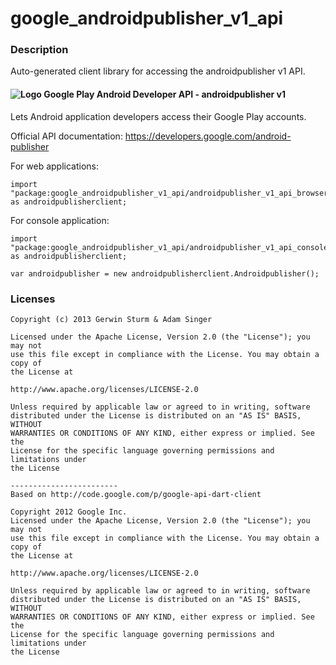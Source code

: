 # google_androidpublisher_v1_api

### Description

Auto-generated client library for accessing the androidpublisher v1 API.

#### ![Logo](http://www.google.com/images/icons/product/android-16.png) Google Play Android Developer API - androidpublisher v1

Lets Android application developers access their Google Play accounts.

Official API documentation: https://developers.google.com/android-publisher

For web applications:
```
import "package:google_androidpublisher_v1_api/androidpublisher_v1_api_browser.dart" as androidpublisherclient;
```

For console application:
```
import "package:google_androidpublisher_v1_api/androidpublisher_v1_api_console.dart" as androidpublisherclient;
```

```
var androidpublisher = new androidpublisherclient.Androidpublisher();
```

### Licenses

```
Copyright (c) 2013 Gerwin Sturm & Adam Singer

Licensed under the Apache License, Version 2.0 (the "License"); you may not
use this file except in compliance with the License. You may obtain a copy of
the License at

http://www.apache.org/licenses/LICENSE-2.0

Unless required by applicable law or agreed to in writing, software
distributed under the License is distributed on an "AS IS" BASIS, WITHOUT
WARRANTIES OR CONDITIONS OF ANY KIND, either express or implied. See the
License for the specific language governing permissions and limitations under
the License

------------------------
Based on http://code.google.com/p/google-api-dart-client

Copyright 2012 Google Inc.
Licensed under the Apache License, Version 2.0 (the "License"); you may not
use this file except in compliance with the License. You may obtain a copy of
the License at

http://www.apache.org/licenses/LICENSE-2.0

Unless required by applicable law or agreed to in writing, software
distributed under the License is distributed on an "AS IS" BASIS, WITHOUT
WARRANTIES OR CONDITIONS OF ANY KIND, either express or implied. See the
License for the specific language governing permissions and limitations under
the License

```

